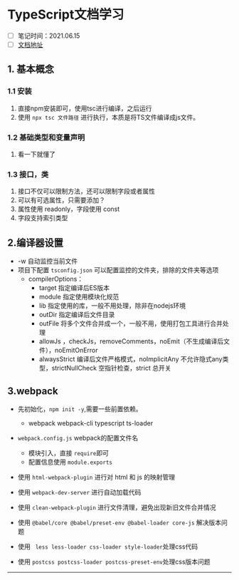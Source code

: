 # TypeScript文档学习

- [ ] 笔记时间：2021.06.15
- [ ] [文档地址](https://www.tslang.cn/docs/home.html)

## 1. 基本概念

### 1.1 安装

1. 直接npm安装即可，使用tsc进行编译，之后运行
2. 使用 `npx tsc 文件路径` 进行执行，本质是将TS文件编译成js文件。

### 1.2 基础类型和变量声明

1. 看一下就懂了

### 1.3 接口，类

1. 接口不仅可以限制方法，还可以限制字段或者属性
2. 可以有可选属性，只需要添加？
3. 属性使用 readonly，字段使用 const
4. 字段支持索引类型

## 2.编译器设置

- -w 自动监控当前文件
- 项目下配置  `tsconfig.json` 可以配置监控的文件夹，排除的文件夹等选项
  - compilerOptions：
    - target 指定编译后ES版本
    - module 指定使用模块化规范
    - lib 指定使用的库，一般不用处理，除非在nodejs环境
    - outDir 指定编译后文件目录
    - outFile 将多个文件合并成一个，一般不用，使用打包工具进行合并处理
    - allowJs ，checkJs，removeComments，noEmit（不生成编译后文件），noEmitOnError
    - alwaysStrict 编译后文件严格模式，noImplicitAny 不允许隐式any类型，strictNullCheck 空指针检查，strict 总开关

## 3.webpack

- 先初始化，`npm init -y`,需要一些前置依赖。
  - webpack webpack-cli typescript ts-loader
- `webpack.config.js` webpack的配置文件名
  - 模块引入，直接 `require`即可
  - 配置信息使用 `module.exports`
- 使用 `html-webpack-plugin` 进行对 html 和 js 的映射管理
- 使用 `webpack-dev-server` 进行自动加载代码
- 使用 `clean-webpack-plugin` 进行文件清理，避免出现新旧文件合并情况
- 使用 `@babel/core @babel/preset-env @babel-loader core-js` 解决版本问题

- 使用 ` less less-loader css-loader style-loader`处理css代码
- 使用 `postcss postcss-loader postcss-preset-env`处理css版本问题

------

